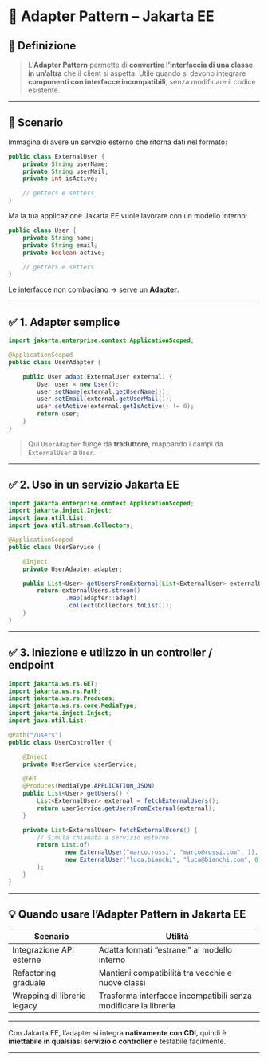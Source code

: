 # 🔌 Adapter Pattern – Jakarta EE

## 🧠 **Definizione**

> L’**Adapter Pattern** permette di **convertire l’interfaccia di una classe in un’altra** che il client si aspetta.
> Utile quando si devono integrare **componenti con interfacce incompatibili**, senza modificare il codice esistente.

---

## 🎯 Scenario

Immagina di avere un servizio esterno che ritorna dati nel formato:

```java
public class ExternalUser {
    private String userName;
    private String userMail;
    private int isActive;

    // getters e setters
}
```

Ma la tua applicazione Jakarta EE vuole lavorare con un modello interno:

```java
public class User {
    private String name;
    private String email;
    private boolean active;

    // getters e setters
}
```

Le interfacce non combaciano → serve un **Adapter**.

---

## ✅ 1. **Adapter semplice**

```java
import jakarta.enterprise.context.ApplicationScoped;

@ApplicationScoped
public class UserAdapter {

    public User adapt(ExternalUser external) {
        User user = new User();
        user.setName(external.getUserName());
        user.setEmail(external.getUserMail());
        user.setActive(external.getIsActive() != 0);
        return user;
    }
}
```

> Qui `UserAdapter` funge da **traduttore**, mappando i campi da `ExternalUser` a `User`.

---

## ✅ 2. **Uso in un servizio Jakarta EE**

```java
import jakarta.enterprise.context.ApplicationScoped;
import jakarta.inject.Inject;
import java.util.List;
import java.util.stream.Collectors;

@ApplicationScoped
public class UserService {

    @Inject
    private UserAdapter adapter;

    public List<User> getUsersFromExternal(List<ExternalUser> externalUsers) {
        return externalUsers.stream()
                .map(adapter::adapt)
                .collect(Collectors.toList());
    }
}
```

---

## ✅ 3. **Iniezione e utilizzo in un controller / endpoint**

```java
import jakarta.ws.rs.GET;
import jakarta.ws.rs.Path;
import jakarta.ws.rs.Produces;
import jakarta.ws.rs.core.MediaType;
import jakarta.inject.Inject;
import java.util.List;

@Path("/users")
public class UserController {

    @Inject
    private UserService userService;

    @GET
    @Produces(MediaType.APPLICATION_JSON)
    public List<User> getUsers() {
        List<ExternalUser> external = fetchExternalUsers();
        return userService.getUsersFromExternal(external);
    }

    private List<ExternalUser> fetchExternalUsers() {
        // Simula chiamata a servizio esterno
        return List.of(
                new ExternalUser("marco.rossi", "marco@rossi.com", 1),
                new ExternalUser("luca.bianchi", "luca@bianchi.com", 0)
        );
    }
}
```

---

## 💡 **Quando usare l’Adapter Pattern in Jakarta EE**

| Scenario                    | Utilità                                                         |
| --------------------------- | --------------------------------------------------------------- |
| Integrazione API esterne    | Adatta formati “estranei” al modello interno                    |
| Refactoring graduale        | Mantieni compatibilità tra vecchie e nuove classi               |
| Wrapping di librerie legacy | Trasforma interfacce incompatibili senza modificare la libreria |

---

Con Jakarta EE, l’adapter si integra **nativamente con CDI**, quindi è **iniettabile in qualsiasi servizio o controller** e testabile facilmente.

---
